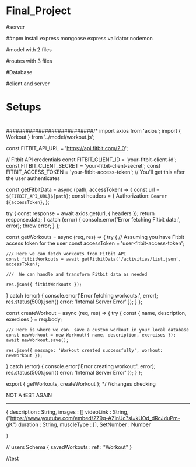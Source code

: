 # Final_Project

#server

##npm install express mongoose express validator nodemon

#model with 2 files

#routes with 3 files


#Database

#client and server

# Setups

# 

###########################/* import axios from 'axios';
import { Workout } from '../model/workout.js';

const FITBIT_API_URL = 'https://api.fitbit.com/2.0';

// Fitbit API credentials
const FITBIT_CLIENT_ID = 'your-fitbit-client-id';
const FITBIT_CLIENT_SECRET = 'your-fitbit-client-secret';
const FITBIT_ACCESS_TOKEN = 'your-fitbit-access-token'; // You'll get this after the user authenticates

const getFitbitData = async (path, accessToken) => {
  const url = `${FITBIT_API_URL}${path}`;
  const headers = {
    Authorization: `Bearer ${accessToken}`,
  };

  try {
    const response = await axios.get(url, { headers });
    return response.data;
  } catch (error) {
    console.error('Error fetching Fitbit data:', error);
    throw error;
  }
};

const getWorkouts = async (req, res) => {
  try {
    // Assuming you have Fitbit access token for the user
    const accessToken = 'user-fitbit-access-token';

    /// Here we can fetch workouts from Fitbit API
    const fitbitWorkouts = await getFitbitData('/activities/list.json', accessToken);

    ///  We can handle and transform Fitbit data as needed
    
    res.json({ fitbitWorkouts });
  } catch (error) {
    console.error('Error fetching workouts:', error);
    res.status(500).json({ error: 'Internal Server Error' });
  }
};

const createWorkout = async (req, res) => {
  try {
    const { name, description, exercises } = req.body;

    /// Here is where we can  save a custom workout in your local database
    const newWorkout = new Workout({ name, description, exercises });
    await newWorkout.save();

    res.json({ message: 'Workout created successfully', workout: newWorkout });
  } catch (error) {
    console.error('Error creating workout:', error);
    res.status(500).json({ error: 'Internal Server Error' });
  }
};

export { getWorkouts, createWorkout };
 */
//changes checking


NOT A tEST AGAIN




*****************************************
{
    description : String,
    images : []
    videoLink : String,  ("https://www.youtube.com/embed/2Z9g-AZinUc?si=kUOd_dRcJduPm-gK")
    duration : String,
    muscleType : [],
    SetNumber : Number

}


// users Schema
{
  savedWorkouts : ref : "Workout"
}

//test
